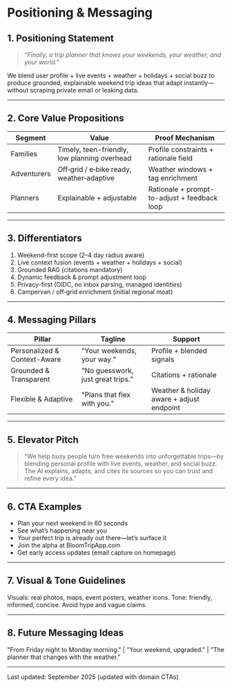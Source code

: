 # Positioning & Messaging

## 1. Positioning Statement

> *“Finally, a trip planner that knows your weekends, your weather, and your world.”*

We blend user profile + live events + weather + holidays + social buzz to produce grounded, explainable weekend trip ideas that adapt instantly—without scraping private email or leaking data.

---

## 2. Core Value Propositions

| Segment | Value | Proof Mechanism |
|---------|-------|-----------------|
| Families | Timely, teen-friendly, low planning overhead | Profile constraints + rationale field |
| Adventurers | Off‑grid / e‑bike ready, weather‑adaptive | Weather windows + tag enrichment |
| Planners | Explainable + adjustable | Rationale + prompt-to-adjust + feedback loop |

---

## 3. Differentiators

1. Weekend-first scope (2–4 day radius aware)
2. Live context fusion (events + weather + holidays + social)
3. Grounded RAG (citations mandatory)
4. Dynamic feedback & prompt adjustment loop
5. Privacy-first (OIDC, no inbox parsing, managed identities)
6. Campervan / off‑grid enrichment (initial regional moat)

---

## 4. Messaging Pillars

| Pillar | Tagline | Support |
|--------|---------|---------|
| Personalized & Context-Aware | "Your weekends, your way." | Profile + blended signals |
| Grounded & Transparent | "No guesswork, just great trips." | Citations + rationale |
| Flexible & Adaptive | "Plans that flex with you." | Weather & holiday aware + adjust endpoint |

---

## 5. Elevator Pitch

> “We help busy people turn free weekends into unforgettable trips—by blending personal profile with live events, weather, and social buzz. The AI explains, adapts, and cites its sources so you can trust and refine every idea.”

---

## 6. CTA Examples

- Plan your next weekend in 60 seconds
- See what’s happening near you
- Your perfect trip is already out there—let’s surface it
- Join the alpha at BloomTripApp.com
- Get early access updates (email capture on homepage)

---

## 7. Visual & Tone Guidelines

Visuals: real photos, maps, event posters, weather icons. Tone: friendly, informed, concise. Avoid hype and vague claims.

---

## 8. Future Messaging Ideas

"From Friday night to Monday morning." | "Your weekend, upgraded." | "The planner that changes with the weather."

---

Last updated: September 2025 (updated with domain CTAs)

